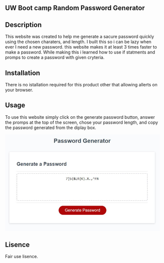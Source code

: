 ## UW Boot camp Random Password Generator

## Description

This website was created to help me generate a sacure password quickly using the chosen charaters, and length. I built this so i can be lazy when ever I need a new password. this website makes it at least 3 times faster to make a password. While making this i learned how to use if statments and promps to create a password with given cryteria.

## Installation

There is no istallation required for this product other that allowing allerts on your browser.

## Usage 
 
To use this website simply click on the generate password button, answer the promps at the top of the screen, chose your password length, and copy the password generated from the diplay box.

![image of the webpage](./assets/paswordgenerator.JPG)

## Lisence

Fair use lisence.